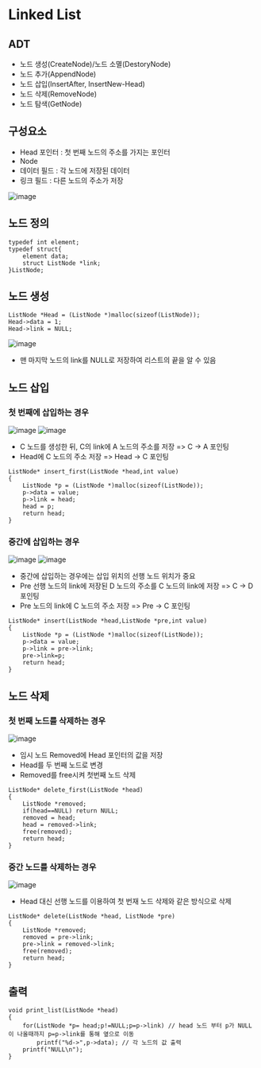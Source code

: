 # Linked List
## ADT
- 노드 생성(CreateNode)/노드 소멸(DestoryNode)
- 노드 추가(AppendNode)
- 노드 삽입(InsertAfter, InsertNew-Head)
- 노드 삭제(RemoveNode)
- 노드 탐색(GetNode)

## 구성요소
- Head 포인터 : 첫 번째 노드의 주소를 가지는 포인터
- Node
- 데이터 필드 : 각 노드에 저장된 데이터
- 링크 필드 : 다른 노드의 주소가 저장

![image](https://github.com/user-attachments/assets/30eaa8b7-d214-48ff-b1e9-737c6a7773e2)

## 노드 정의

```
typedef int element;
typedef struct{
	element data;
	struct ListNode *link;
}ListNode;
```

## 노드 생성

```
ListNode *Head = (ListNode *)malloc(sizeof(ListNode));
Head->data = 1;
Head->link = NULL;
```

![image](https://github.com/user-attachments/assets/91244595-5279-4387-a657-843bc184548d)

- 맨 마지막 노드의 link를 NULL로 저장하여 리스트의 끝을 알 수 있음

## 노드 삽입

### 첫 번째에 삽입하는 경우

![image](https://github.com/user-attachments/assets/0699fdf0-9baa-45be-8c57-f0b6344a717d)
![image](https://github.com/user-attachments/assets/1c096e97-b62a-4ef6-88a7-c0f339f38c80)

- C 노드를 생성한 뒤, C의 link에 A 노드의 주소를 저장 => C -> A 포인팅
- Head에 C 노드의 주소 저장 => Head -> C 포인팅

```
ListNode* insert_first(ListNode *head,int value)
{
	ListNode *p = (ListNode *)malloc(sizeof(ListNode));
	p->data = value;
	p->link = head;
	head = p;
	return head; 
}
```

### 중간에 삽입하는 경우

![image](https://github.com/user-attachments/assets/3062f22c-70ce-45b8-94d6-9496ed560d07)
![image](https://github.com/user-attachments/assets/01589265-5c80-445f-8d6c-48f27327d201)

- 중간에 삽입하는 경우에는 삽입 위치의 선행 노드 위치가 중요
- Pre 선행 노드의 link에 저장된 D 노드의 주소를 C 노드의 link에 저장 => C -> D 포인팅
- Pre 노드의 link에 C 노드의 주소 저장 => Pre -> C 포인팅

```
ListNode* insert(ListNode *head,ListNode *pre,int value)
{
	ListNode *p = (ListNode *)malloc(sizeof(ListNode));
	p->data = value;
	p->link = pre->link;
	pre->link=p;
	return head;
}
```

## 노드 삭제

### 첫 번째 노드를 삭제하는 경우

![image](https://github.com/user-attachments/assets/2407514e-13af-40b3-8a4b-255f6e9e599d)

- 임시 노드 Removed에 Head 포인터의 값을 저장
- Head를 두 번째 노드로 변경
- Removed를 free시켜 첫번째 노드 삭제

```
ListNode* delete_first(ListNode *head)
{
	ListNode *removed;
	if(head==NULL) return NULL;
	removed = head;
	head = removed->link;
	free(removed);
	return head;
}
```

### 중간 노드를 삭제하는 경우

![image](https://github.com/user-attachments/assets/7587c458-d373-4d2d-9b9e-7e17258b70bb)

- Head 대신 선행 노드를 이용하여 첫 번재 노드 삭제와 같은 방식으로 삭제

```
ListNode* delete(ListNode *head, ListNode *pre)
{
	ListNode *removed; 
	removed = pre->link;
	pre->link = removed->link;
	free(removed);
	return head;
}
```

## 출력

```
void print_list(ListNode *head)
{
	for(ListNode *p= head;p!=NULL;p=p->link) // head 노드 부터 p가 NULL 이 나올때까지 p=p->link를 통해 옆으로 이동
		printf("%d->",p->data); // 각 노드의 값 출력
	printf("NULL\n");
}
```
